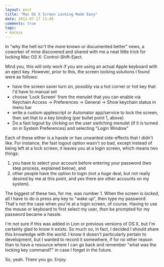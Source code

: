 ```yaml
---
layout: post
title: "Mac OS X Screen Locking Made Easy"
date: 2012-07-17 11:49
comments: true
tags: 
- macosx
---
```

In "why the hell isn't the more known or documented better" news, a coworker of mine discovered and shared with me a neat little trick for locking Mac OS X: Control-Shift-Eject.

Mind you, this will only work if you are using an actual Apple keyboard with an eject key. However, prior to this, the screen locking solutions I found were as follows:

* have the screen saver turn on, possibly via a hot corner or hot key that I'd have to manual set
* choose 'Lock Screen' from the menulet that you can enable via Keychain Access -> Preferences -> General -> Show keychain status in menu bar
* write a custom applescript or Automator app/service to lock the screen, then set that to a key binding (per bullet point 1, above)
* Do a fast logout by clicking on the user switching menulet (if it is turned on in System Preferences) and selecting "Login Window"

Each of these either is a hassle or has unwanted side-effects that I didn't like. For instance, the fast logout option wasn't so bad, except instead of being left at a lock screen, it leaves you at a login screen, which means two things:

1. you have to select your account before entering your password (two step process, explained below), and 
2. other people have the option to login (not a *huge* deal, but not really desired by me at this point, and yes there are other accounts on my system).

The biggest of these two, for me, was number 1. When the screen is *locked*, all I have to do is press any key to "wake up", then type my password. That's not the case when you're at a login screen, of course. Having to use the mouse or keyboard to first select my user, *then* be prompted for my password became a hassle.

I'm not sure if this was added in Lion or previous versions of OS X, but I'm certainly glad to know it exists. So much so, in fact, I decided I should share this knowledge with the world. I know it doesn't particularly pertain to development, but I wanted to record it somewhere, if for no other reason than to have a resource where I can go back and remember "what was the locking key command?" in case I forget in the future.

So, yeah. There you go. Enjoy.
